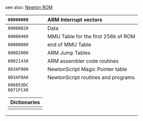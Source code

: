 see also: [Newton ROM](MemMapROM.md)

| `00000000` | ARM Interrupt vectors |
|:-----------|:----------------------|
| `00000020` | Data |
| `00000400` | MMU Table for the first 256k of ROM |
| `00000800` | end of MMU Table |
| `00002000` | ARM Jump Tables |
| `00021438` | ARM assembler code routines |
| `003AF000` | NewtonScript Magic Pointer table |
| `003AFDA8` | NewtonScript routines and programs |
| `006853DC`<br><code>0071FC48</code> <table><thead><th> Dictionaries </th></thead><tbody>